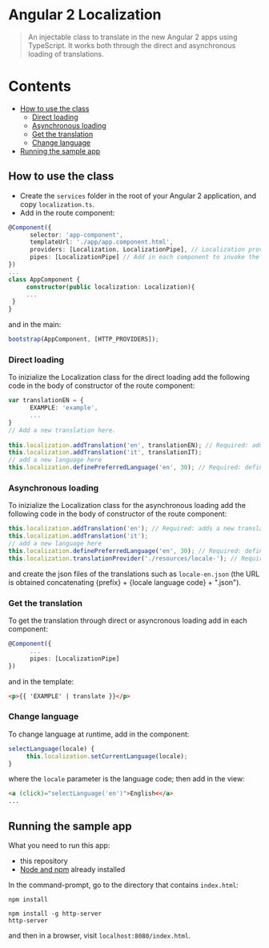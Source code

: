 # Angular 2 Localization
> An injectable class to translate in the new Angular 2 apps using TypeScript.
> It works both through the direct and asynchronous loading of translations.

# Contents
* [How to use the class](#how-to-use-the-class)
    * [Direct loading](#direct-loading)
    * [Asynchronous loading](#asynchronous-loading)
    * [Get the translation](#get-the-translation)
    * [Change language](#change-language)
* [Running the sample app](#running-the-sample-app)

## How to use the class
- Create the `services` folder in the root of your Angular 2 application, and copy `localization.ts`.
- Add in the route component:
```TypeScript
@Component({
      selector: 'app-component',
      templateUrl: './app/app.component.html',
      providers: [Localization, LocalizationPipe], // Localization providers: inherited by all descendants.
      pipes: [LocalizationPipe] // Add in each component to invoke the transform method.
})
...
class AppComponent {
     constructor(public localization: Localization){
     ...
 }
}
```
and in the main:
```TypeScript
bootstrap(AppComponent, [HTTP_PROVIDERS]);
```

### Direct loading
To inizialize the Localization class for the direct loading add the following code in the body of constructor of the route component:
```TypeScript
var translationEN = {
      EXAMPLE: 'example',
      ...
}
// Add a new translation here.
 
this.localization.addTranslation('en', translationEN); // Required: adds language and translation.
this.localization.addTranslation('it', translationIT);
// add a new language here 
this.localization.definePreferredLanguage('en', 30); // Required: defines preferred language and expiry (No days). If omitted, the cookie becomes a session cookie.
```

### Asynchronous loading
To inizialize the Localization class for the asynchronous loading add the following code in the body of constructor of the route component:
```TypeScript
this.localization.addTranslation('en'); // Required: adds a new translation.
this.localization.addTranslation('it');
// add a new language here 
this.localization.definePreferredLanguage('en', 30); // Required: defines preferred language and expiry (No days). If omitted, the cookie becomes a session cookie.
this.localization.translationProvider('./resources/locale-'); // Required: initializes the translation provider with the path prefix.
```
and create the json files of the translations such as `locale-en.json` (the URL is obtained concatenating {prefix} + {locale language code} + ".json").

### Get the translation
To get the translation through direct or asyncronous loading add in each component:
```TypeScript
@Component({
      ...
      pipes: [LocalizationPipe]
})
```
and in the template:
```Html
<p>{{ 'EXAMPLE' | translate }}</p>
```

### Change language
To change language at runtime, add in the component:
```TypeScript
selectLanguage(locale) {
     this.localization.setCurrentLanguage(locale);
}
```
where the `locale` parameter is the language code; then add in the view:
```Html
<a (click)="selectLanguage('en')">English<</a>
...
```

## Running the sample app
What you need to run this app:
- this repository
- [Node and npm](https://nodejs.org) already installed

In the command-prompt, go to the directory that contains `index.html`:
```
npm install

npm install -g http-server
http-server
```
and then in a browser, visit `localhost:8080/index.html`.